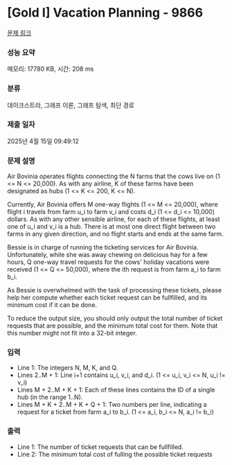 # [Gold I] Vacation Planning - 9866 

[문제 링크](https://www.acmicpc.net/problem/9866) 

### 성능 요약

메모리: 17780 KB, 시간: 208 ms

### 분류

데이크스트라, 그래프 이론, 그래프 탐색, 최단 경로

### 제출 일자

2025년 4월 15일 09:49:12

### 문제 설명

<p>Air Bovinia operates flights connecting the N farms that the cows live on (1 <= N <= 20,000). As with any airline, K of these farms have been designated as hubs (1 <= K <= 200, K <= N).</p><p>Currently, Air Bovinia offers M one-way flights (1 <= M <= 20,000), where flight i travels from farm u_i to farm v_i and costs d_i (1 <= d_i <= 10,000) dollars.  As with any other sensible airline, for each of these flights, at least one of u_i and v_i is a hub.  There is at most one direct flight between two farms in any given direction, and no flight starts and ends at the same farm.</p><p>Bessie is in charge of running the ticketing services for Air Bovinia. Unfortunately, while she was away chewing on delicious hay for a few hours, Q one-way travel requests for the cows' holiday vacations were received (1 <= Q <= 50,000), where the ith request is from farm a_i to farm b_i.</p><p>As Bessie is overwhelmed with the task of processing these tickets, please help her compute whether each ticket request can be fullfilled, and its minimum cost if it can be done.</p><p>To reduce the output size, you should only output the total number of ticket requests that are possible, and the minimum total cost for them. Note that this number might not fit into a 32-bit integer.</p>

### 입력 

 <ul><li>Line 1: The integers N, M, K, and Q.</li><li>Lines 2..M + 1: Line i+1 contains u_i, v_i, and d_i. (1 <= u_i, v_i <= N, u_i != v_i)</li><li>Lines M + 2..M + K + 1: Each of these lines contains the ID of a single hub (in the range 1..N).</li><li>Lines M + K + 2..M + K + Q + 1: Two numbers per line, indicating a request for a ticket from farm a_i to b_i. (1 <= a_i, b_i <= N, a_i != b_i)</li></ul>

### 출력 

 <ul><li>Line 1: The number of ticket requests that can be fullfilled.</li><li>Line 2: The minimum total cost of fulling the possible ticket requests</li></ul>

